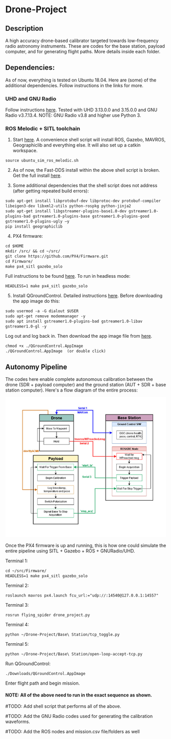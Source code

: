 # Drone-Project
## Description
A high accuracy drone-based calibrator targeted towards low-frequency radio astronomy instruments. These are codes for the base station, payload computer, and for generating flight paths. More details inside each folder.

## Dependencies:
As of now, everything is tested on Ubuntu 18.04. Here are (some) of the additional dependencies. Follow instructions in the links for more.

### UHD and GNU Radio 
Follow instructions [here](https://kb.ettus.com/Building_and_Installing_the_USRP_Open-Source_Toolchain_(UHD_and_GNU_Radio)_on_Linux). Tested with UHD 3.13.0.0 and 3.15.0.0 and GNU Radio v3.7.13.4. NOTE: GNU Radio v3.8 and higher use Python 3.

### ROS Melodic + SITL toolchain
1. Start [here](https://dev.px4.io/v1.9.0/en/setup/dev_env_linux_ubuntu.html). A convenience shell script will install ROS, Gazebo, MAVROS, Geographiclib and everything else. It will also set up a catkin workspace.
```
source ubuntu_sim_ros_melodic.sh
```
2. As of now, the Fast-DDS install within the above shell script is broken. Get the full install [here](https://www.eprosima.com/index.php/downloads-all).

3. Some additional dependencies that the shell script does not address (after getting repeated build errors):
```
sudo apt-get install libprotobuf-dev libprotoc-dev protobuf-compiler libeigen3-dev libxml2-utils python-rospkg python-jinja2
sudo apt-get install libgstreamer-plugins-base1.0-dev gstreamer1.0-plugins-bad gstreamer1.0-plugins-base gstreamer1.0-plugins-good gstreamer1.0-plugins-ugly –y
pip install geographiclib
```

4. PX4 firmware:
```
cd $HOME
mkdir /src/ && cd ~/src/
git clone https://github.com/PX4/Firmware.git
cd Firmware/
make px4_sitl gazebo_solo
```
Full instructions to be found [here](https://dev.px4.io/v1.9.0/en/setup/building_px4.html). To run in headless mode:
```
HEADLESS=1 make px4_sitl gazebo_solo
```
5. Install QGroundControl. Detailed instructions [here](https://docs.qgroundcontrol.com/en/getting_started/download_and_install.html). Before downloading the app image do this:
```
sudo usermod -a -G dialout $USER
sudo apt-get remove modemmanager -y
sudo apt install gstreamer1.0-plugins-bad gstreamer1.0-libav gstreamer1.0-gl -y
```
Log out and log back in. Then download the app image file from [here](https://s3-us-west-2.amazonaws.com/qgroundcontrol/latest/QGroundControl.AppImage).
```
chmod +x ./QGroundControl.AppImage
./QGroundControl.AppImage  (or double click)
```
## Autonomy Pipeline
The codes here enable complete autonomous calibration between the drone (SDR + payload computer) and the ground station (AUT + SDR + base station computer). Here's a flow diagram of the entire process:

![pipeline](autonomy_pipeline.jpg)

Once the PX4 firmware is up and running, this is how one could simulate the entire pipeline using SITL + Gazebo + ROS + GNURadio/UHD.

Terminal 1:
```
cd ~/src/Firmware/
HEADLESS=1 make px4_sitl gazebo_solo
```
Terminal 2:
```
roslaunch mavros px4.launch fcu_url:="udp://:14540@127.0.0.1:14557"
```
Terminal 3:
```
rosrun flying_spider drone_project.py
```
Terminal 4:
```
python ~/Drone-Project/Base\ Station/tcp_toggle.py
```
Terminal 5:
```
python ~/Drone-Project/Base\ Station/open-loop-accept-tcp.py
```
Run QGroundControl:
```
./Downloads/QGroundControl.AppImage
```
Enter flight path and begin mission.

#### NOTE: All of the above need to run in the exact sequence as shown.

#TODO: Add shell script that performs all of the above.

#TODO: Add the GNU Radio codes used for generating the calibration waveforms.

#TODO: Add the ROS nodes and mission.csv file/folders as well


